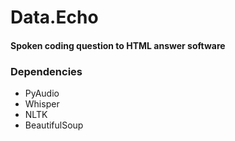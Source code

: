 # Data.Echo

#### Spoken coding question to HTML answer software

### Dependencies
- PyAudio
- Whisper
- NLTK
- BeautifulSoup
